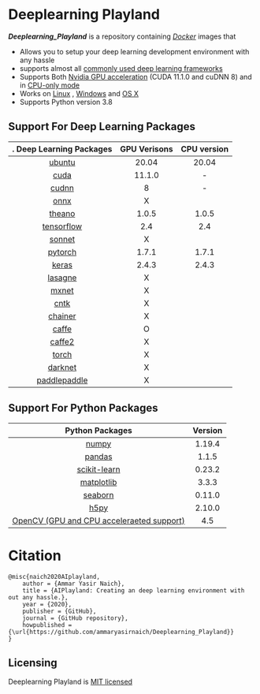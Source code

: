 # Deeplearning Playland
***Deeplearning_Playland*** is a repository containing  [*Docker*](http://www.docker.com/) images that
- Allows you to setup your deep learning development environment with any hassle
- supports almost all [commonly used deep learning frameworks](#Available-tags)
- Supports Both [Nvidia GPU acceleration](#GPU) (CUDA 11.1.0 and cuDNN 8) and   in [CPU-only mode](#GPU)
- Works on [Linux](#) , [Windows](#)  and [OS X](#)
-  Supports Python version 3.8



## Support For Deep Learning Packages 


. Deep Learning Packages                              | GPU Verisons         | CPU version|
:------------------------------------------------: | :------------------: | :------------------:  | 
 [ubuntu](https://www.ubuntu.com)                  | 20.04                |       20.04           |
 [cuda](https://developer.nvidia.com/cuda-zone)    | 11.1.0               |        -              |
 [cudnn](https://developer.nvidia.com/cudnn)       | 8                    |        -              |
 [onnx](https://onnx.ai)                           | X                    |                       |
 [theano](http://deeplearning.net/software/theano) | 1.0.5                |1.0.5                  |                       
 [tensorflow](http://www.tensorflow.org)           | 2.4                  | 2.4                   |                        
 [sonnet](https://github.com/deepmind/sonnet)      | X                    |                        |
 [pytorch](http://pytorch.org)                     | 1.7.1                |        1.7.1           |                        
 [keras](https://keras.io)                         | 2.4.3                |              2.4.3     |                        
 [lasagne](http://lasagne.readthedocs.io)          | X                    |                        |
 [mxnet](http://mxnet.incubator.apache.org)        | X                    |                        |
 [cntk](http://cntk.ai)                            | X                    |                        |
 [chainer](https://chainer.org)                    | X                    |                        |
 [caffe](http://caffe.berkeleyvision.org)          | O                    |                        |
 [caffe2](https://caffe2.ai)                       | X                    |                       |
 [torch](http://torch.ch/)                         | X                    |                       |
 [darknet](https://pjreddie.com/darknet/)          | X                    |                       |
 [paddlepaddle](https://www.paddlepaddle.org.cn/)  | X                    |                       |


## Support For Python Packages 

 Python Packages       |  Version |
:---------------------: | :------: |
[numpy]()                  | 1.19.4 
[pandas]()                | 1.1.5
[scikit-learn]()           | 0.23.2
[matplotlib]()             | 3.3.3
[seaborn]()                |  0.11.0
[h5py]()                   |  2.10.0
[OpenCV (GPU and CPU acceleraeted support)]()                 |  4.5




# Citation
```
@misc{naich2020AIplayland,
    author = {Ammar Yasir Naich},
    title = {AIPlayland: Creating an deep learning environment with out any hassle.},
    year = {2020},
    publisher = {GitHub},
    journal = {GitHub repository},
    howpublished = {\url{https://github.com/ammaryasirnaich/Deeplearning_Playland}}
}
```

## Licensing
Deeplearning Playland is [MIT licensed]()